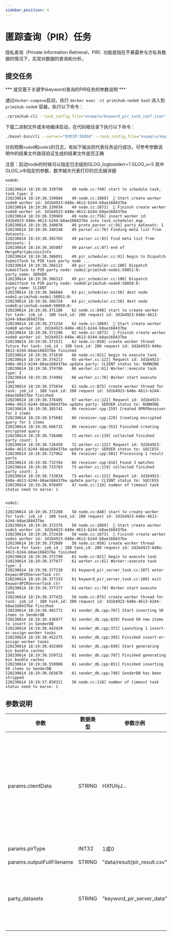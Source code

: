 ```yaml
---
sidebar_position: 4
---
```



# 匿踪查询（PIR）任务

隐私查询（Private Information Retrieval，PIR）功能是指在不暴露参与方私有数据的情况下，实现对数据的查询和分析。
## 提交任务
*** 提交基于关键字(keyword)查询的PIR任务的参数说明 ***

通过`docker-compose`启动，执行 `docker exec -it primihub-node0 bash` 进入到 `primihub-node0` 容器，执行以下命令：

```bash
./primihub-cli --task_config_file="example/keyword_pir_task_conf.json"
```

下载二进制文件或本地编译启动，在代码根目录下执行以下命令：

```bash
./bazel-bin/cli --server="你的IP:50050" --task_config_file="example/keyword_pir_task_conf.json"
```

分别观察`node0`和`node1`的日志，有如下输出则代表任务运行成功，可参考参数说明中的结果文件路径验证生成的结果文件是否正确

注意：启动node的时候可以指定日志级别GLOG_logtostderr=1 GLOG_v=5 其中GLOG_v中指定的参数，数字越大代表打印的日志越详细

```
node0:
···
I20230614 18:19:30.339798    49 node.cc:749] start to schedule task, task_type: 2
I20230614 18:19:30.339884    49 node.cc:1069]  🤖️ Start create worker node0 worker id: 3d1b4923-648e-4613-b244-b8ae168437be
I20230614 18:19:30.339934    49 node.cc:1073]  🤖️ Fininsh create worker node0 worker id: 3d1b4923-648e-4613-b244-b8ae168437be
I20230614 18:19:30.339969    49 node.cc:756] insert worker id: 3d1b4923-648e-4613-b244-b8ae168437be into task_scheduler_map_
E20230614 18:19:30.340076    49 proto_parser.cc:56] party_datasets: 1
I20230614 18:19:30.340148    49 parser.cc:78] Finding meta list from datasets...
I20230614 18:19:30.365765    49 parser.cc:83] Find meta list from datasets: 1
I20230614 18:19:30.365887    49 parser.cc:87] end of MergePartyAccessInfo
I20230614 18:19:30.366051    49 pir_scheduler.cc:91] begin to Dispatch SubmitTask to PIR task party node ...
I20230614 18:19:30.366122    49 pir_scheduler.cc:100] Dispatch SubmitTask to PIR party node: node1:primihub-node1:50051:0: party_name: SERVER
I20230614 18:19:30.366313    49 pir_scheduler.cc:100] Dispatch SubmitTask to PIR party node: node0:primihub-node0:50050:0: party_name: CLIENT
I20230614 18:19:30.366684    63 pir_scheduler.cc:56] dest node node1:primihub-node1:50051:0:
I20230614 18:19:30.366724    64 pir_scheduler.cc:56] dest node node0:primihub-node0:50050:0:
I20230614 18:19:30.371186    62 node.cc:848] start to create worker for task: job_id : 100 task_id: 200 request id: 3d1b4923-648e-4613-b244-b8ae168437be
I20230614 18:19:30.371254    62 node.cc:1069]  🤖️ Start create worker node0 worker id: 3d1b4923-648e-4613-b244-b8ae168437be
I20230614 18:19:30.371296    62 node.cc:1073]  🤖️ Fininsh create worker node0 worker id: 3d1b4923-648e-4613-b244-b8ae168437be
I20230614 18:19:30.371521    62 node.cc:858] create worker thread future for task: job_id : 100 task_id: 200 request id: 3d1b4923-648e-4613-b244-b8ae168437be finished
I20230614 18:19:30.371630    66 node.cc:821] begin to execute task
I20230614 18:19:30.374213    65 worker.cc:122] Request id: 3d1b4923-648e-4613-b244-b8ae168437be update party: CLIENT status to: RUNNING
I20230614 18:19:30.374786    66 worker.cc:61] Worker::execute task type: 2
I20230614 18:19:30.374992    66 worker.cc:70] Worker start execute task 
I20230614 18:19:30.375034    62 node.cc:875] create worker thread for task: job_id : 100 task_id: 200 request id: 3d1b4923-648e-4613-b244-b8ae168437be finished
I20230614 18:19:30.376495    67 worker.cc:122] Request id: 3d1b4923-648e-4613-b244-b8ae168437be update party: SERVER status to: RUNNING
I20230614 18:19:30.385742    66 receiver.cpp:159] Created OPRFReceiver for 3 items
I20230614 18:19:30.575682    66 receiver.cpp:229] Creating encrypted query for 3 items
I20230614 18:19:30.666715    66 receiver.cpp:353] Finished creating encrypted query
I20230614 18:19:30.726406    72 worker.cc:119] collected finished party count: 1
I20230614 18:19:30.726450    72 worker.cc:122] Request id: 3d1b4923-648e-4613-b244-b8ae168437be update party: SERVER status to: SUCCESS
I20230614 18:19:30.727962    66 receiver.cpp:581] Processing 1 result parts
I20230614 18:19:30.732764    66 receiver.cpp:616] Found 3 matches
I20230614 18:19:30.733783    73 worker.cc:119] collected finished party count: 2
I20230614 18:19:30.733834    73 worker.cc:122] Request id: 3d1b4923-648e-4613-b244-b8ae168437be update party: CLIENT status to: SUCCESS
I20230614 18:19:36.976497    47 node.cc:118] number of timeout task status need to earse: 1


node1:
···
I20230614 18:19:30.372288    58 node.cc:848] start to create worker for task: job_id : 100 task_id: 200 request id: 3d1b4923-648e-4613-b244-b8ae168437be
I20230614 18:19:30.372376    58 node.cc:1069]  🤖️ Start create worker node1 worker id: 3d1b4923-648e-4613-b244-b8ae168437be
I20230614 18:19:30.372438    58 node.cc:1073]  🤖️ Fininsh create worker node1 worker id: 3d1b4923-648e-4613-b244-b8ae168437be
I20230614 18:19:30.372689    58 node.cc:858] create worker thread future for task: job_id : 100 task_id: 200 request id: 3d1b4923-648e-4613-b244-b8ae168437be finished
I20230614 18:19:30.372799    61 node.cc:821] begin to execute task
I20230614 18:19:30.377077    61 worker.cc:61] Worker::execute task type: 2
I20230614 18:19:30.377228    61 keyword_pir_server_task.cc:107] enter KeywordPIRServerTask ctr
I20230614 18:19:30.377333    61 keyword_pir_server_task.cc:109] exit KeywordPIRServerTask ctr
I20230614 18:19:30.377377    61 worker.cc:70] Worker start execute task 
I20230614 18:19:30.377425    58 node.cc:875] create worker thread for task: job_id : 100 task_id: 200 request id: 3d1b4923-648e-4613-b244-b8ae168437be finished
I20230614 18:19:30.402772    61 sender_db.cpp:767] Start inserting 50 items in SenderDB
I20230614 18:19:30.436977    61 sender_db.cpp:829] Found 50 new items to insert in SenderDB
I20230614 18:19:30.442929    61 sender_db.cpp:372] Launching 1 insert-or-assign worker tasks
I20230614 18:19:30.452275    61 sender_db.cpp:395] Finished insert-or-assign worker tasks
I20230614 18:19:30.452469    61 sender_db.cpp:699] Start generating bin bundle caches
I20230614 18:19:30.559722    61 sender_db.cpp:707] Finished generating bin bundle caches
I20230614 18:19:30.559908    61 sender_db.cpp:851] Finished inserting 50 items in SenderDB
I20230614 18:19:30.563670    61 sender_db.cpp:740] SenderDB has been stripped
I20230614 18:19:37.850311    56 node.cc:118] number of timeout task status need to earse: 1
```

## 参数说明

| 参数| 数据类型 | 参数示例 | 参数说明
| ---- | ---- | ---- | ---- |
| params.clientData | STRING | HXfUhjJ... | 表示需要检索pir数据库中关键字的记录，（对于查询的每个关键字作为一条单独的记录，支持多个关键字同时查询）， 在任务发起后，通过该标识获取对应client节点端的数据配置并加载数据，用例中数据注册到节点node1中，在config目录中对应的配置文件为primihub_node1.yaml, 设置该数据为 "keyword_pir_server_data" 对应的文件中包含的字符串 |
| params.pirType | INT32 | 1或0 | 1：基于关键字的隐匿查询，0:基于ID |
| params.outputFullFilename | STRING | "data/result/pir_result.csv" | 指定结果保存文件路径 |
| party_datasets | STRING | "keyword_pir_server_data" | 该参数值为pir服务的服务端数据标识符，系统调度节点通过数据标识符找到注册对应数据的工作节点，pir客户端节点将向该节点发送匿踪查询请求。pir服务端加载该标识符对应文件生成pir数据库 |